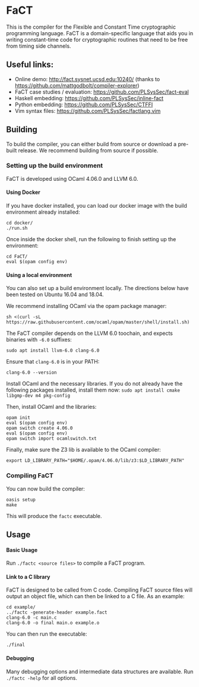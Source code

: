 
# FaCT

This is the compiler for the Flexible and Constant Time cryptographic programming language.
FaCT is a domain-specific language that aids you in writing constant-time code for cryptographic routines
that need to be free from timing side channels.

## Useful links:

- Online demo: http://fact.sysnet.ucsd.edu:10240/ (thanks to https://github.com/mattgodbolt/compiler-explorer)
- FaCT case studies / evaluation: https://github.com/PLSysSec/fact-eval
- Haskell embedding: https://github.com/PLSysSec/inline-fact
- Python embedding: https://github.com/PLSysSec/CTFFI
- Vim syntax files: https://github.com/PLSysSec/factlang.vim

## Building

To build the compiler, you can either build from source or download a pre-built release.
We recommend building from source if possible.

### Setting up the build environment

FaCT is developed using OCaml 4.06.0 and LLVM 6.0.

#### Using Docker

If you have docker installed, you can load our docker image with the build
environment already installed:

```
cd docker/
./run.sh
```

Once inside the docker shell, run the following to finish setting up the environment:

```
cd FaCT/
eval $(opam config env)
```

#### Using a local environment

You can also set up a build environment locally. The directions below
have been tested on Ubuntu 16.04 and 18.04.

We recommend installing OCaml via the opam package manager:

```sh <(curl -sL https://raw.githubusercontent.com/ocaml/opam/master/shell/install.sh)```

The FaCT compiler depends on the LLVM 6.0 toochain,
and expects binaries with `-6.0` suffixes:

```sudo apt install llvm-6.0 clang-6.0```

Ensure that `clang-6.0` is in your PATH:

```clang-6.0 --version```

Install OCaml and the necessary libraries.
If you do not already have the following packages installed, install them now:
```sudo apt install cmake libgmp-dev m4 pkg-config```

Then, install OCaml and the libraries:

```
opam init
eval $(opam config env)
opam switch create 4.06.0
eval $(opam config env)
opam switch import ocamlswitch.txt
```

Finally, make sure the Z3 lib is available to the OCaml compiler:

```export LD_LIBRARY_PATH="$HOME/.opam/4.06.0/lib/z3:$LD_LIBRARY_PATH"```

### Compiling FaCT

You can now build the compiler:

```
oasis setup
make
```

This will produce the `factc` executable.

## Usage

#### Basic Usage

Run ```./factc <source files>``` to compile a FaCT program.

#### Link to a C library

FaCT is designed to be called from C code. Compiling FaCT source files will
output an object file, which can then be linked to a C file. As an example:

```
cd example/
../factc -generate-header example.fact
clang-6.0 -c main.c
clang-6.0 -o final main.o example.o
```

You can then run the executable:

```./final```

#### Debugging

Many debugging options and intermediate data structures are available. Run ```./factc -help``` for all options.
